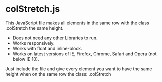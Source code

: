 # colStretch.js
This JavaScript file makes all elements in the same row with the class .colStretch the same height.

- Does not need any other Libraries to run.
- Works responsively.
- Works with float and inline-block.
- Works on latest versions of IE, Firefox, Chrome, Safari and Opera (not below IE 10).

Just include the file and give every element you want to have the same height when on the same row the class: .colStretch
